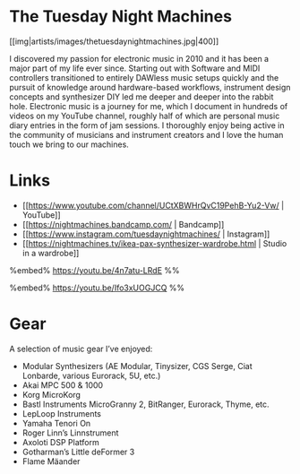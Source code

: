 # The Tuesday Night Machines

[[img|artists/images/thetuesdaynightmachines.jpg|400]]

I discovered my passion for electronic music in 2010 and it has been a major part of my life ever since. Starting out with Software and MIDI controllers transitioned to entirely DAWless music setups quickly and the pursuit of knowledge around hardware-based workflows, instrument design concepts and synthesizer DIY led me deeper and deeper into the rabbit hole. Electronic music is a journey for me, which I document in hundreds of videos on my YouTube channel, roughly half of which are personal music diary entries in the form of jam sessions. I thoroughly enjoy being active in the community of musicians and instrument creators and I love the human touch we bring to our machines.

# Links

* [[https://www.youtube.com/channel/UCtXBWHrQvC19PehB-Yu2-Vw/ | YouTube]]
* [[https://nightmachines.bandcamp.com/ | Bandcamp]]
* [[https://www.instagram.com/tuesdaynightmachines/ | Instagram]]
* [[https://nightmachines.tv/ikea-pax-synthesizer-wardrobe.html | Studio in a wardrobe]]

%embed% https://youtu.be/4n7atu-LRdE %%

%embed% https://youtu.be/Ifo3xUOGJCQ %%

# Gear

A selection of music gear I’ve enjoyed:

* Modular Synthesizers (AE Modular, Tinysizer, CGS Serge, Ciat Lonbarde, various Eurorack, 5U, etc.)
* Akai MPC 500 & 1000
* Korg MicroKorg
* Bastl Instruments MicroGranny 2, BitRanger, Eurorack, Thyme, etc.
* LepLoop Instruments
* Yamaha Tenori On
* Roger Linn’s Linnstrument
* Axoloti DSP Platform
* Gotharman’s Little deFormer 3
* Flame Mäander
